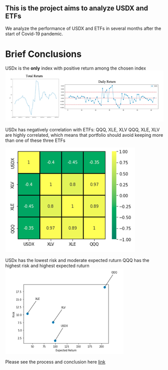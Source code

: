 ## This is the project aims to analyze USDX and ETFs

 We analyze the performance of USDX and ETFs in several months after the start of Covid-19 pandemic.
 
# Brief Conclusions
 
 USDx is the **only** index with positive return among the chosen index
 ![alt text](https://github.com/peter75977/Analysis-of-USDx-and-ETFs/blob/main/SEAS%206401-etf-usdx-project/README_IMG/USDx_img.png)
 
 
 
 USDx has negatively correlation with ETFs: QQQ, XLE, XLV
 QQQ, XLE, XLV are highly correlated, which means that portfolio should avoid keeping more than one of these three ETFs
 
 
  ![alt text](https://github.com/peter75977/Analysis-of-USDx-and-ETFs/blob/main/SEAS%206401-etf-usdx-project/README_IMG/USDx_Corr_img.png)
 
 
 
 USDx has the lowest risk and moderate expected ruturn
 QQQ has the highest risk and highest expected ruturn
  ![alt text](https://github.com/peter75977/Analysis-of-USDx-and-ETFs/blob/main/SEAS%206401-etf-usdx-project/README_IMG/Risk_img.png)
 
 
 

 Please see the process and conclusion here [link](https://github.com/peter75977/Analysis-of-USDx-and-ETFs/blob/main/SEAS%206401-etf-usdx-project/Final_Report.pdf)

